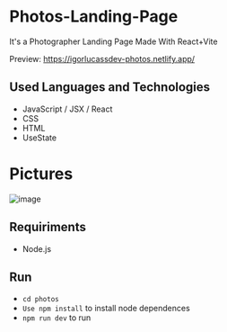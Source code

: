 # Photos-Landing-Page

It's a Photographer Landing Page Made With React+Vite

Preview: https://igorlucassdev-photos.netlify.app/

## Used Languages and Technologies
* JavaScript / JSX / React
* CSS
* HTML
* UseState

# Pictures
![image](https://github.com/IgorLucassDev/photos-landing-page/assets/62673756/2e58265a-9a0f-435d-bd41-b8a9c2cd505e)

## Requiriments
* Node.js

## Run
* `cd photos`
* `Use npm install` to install node dependences
* `npm run dev` to run


